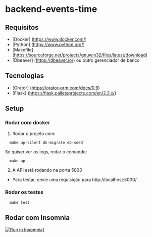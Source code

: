 # backend-events-time

## Requisitos
- [Docker] (https://www.docker.com/)
- [Python] (https://www.python.org/)
- [Makefile] (https://sourceforge.net/projects/gnuwin32/files/latest/download)
- [Dbeaver] (https://dbeaver.io/) ou outro gerenciador de banco

## Tecnologias
- [Orator] (https://orator-orm.com/docs/0.9)
- [Flask] (https://flask.palletsprojects.com/en/2.3.x/)

## Setup

### Rodar com docker

1. Rodar o projeto com:
```
  make up-silent db-migrate db-seed
```
Se quiser ver os logs, rodar o comando:
```
  make up
```
2. A API está rodando na porta 5000
  - Para testar, envie uma requisição para http://localhost:5000/

### Rodar os testes
```
  make test
```

## Rodar com Insomnia
[![Run in Insomnia}](https://insomnia.rest/images/run.svg)](https://insomnia.rest/run/?label=Events%20Time%20API&uri=https%3A%2F%2Fraw.githubusercontent.com%2Fvictorkoji%2Fbackend-events-time%2Fmain%2Finsomnia_api.json%3Ftoken%3DGHSAT0AAAAAACD4GJIJDDBPLTDB7LZG3K2IZERBT4Q)
